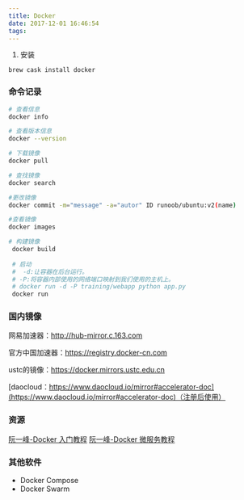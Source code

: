 ```yaml
---
title: Docker
date: 2017-12-01 16:46:54
tags:
---
```


1. 安装

```
brew cask install docker
```

### 命令记录

```bash
# 查看信息
docker info

# 查看版本信息
docker --version

# 下载镜像
docker pull

# 查找镜像
docker search

#更改镜像
docker commit -m="message" -a="autor" ID runoob/ubuntu:v2(name)

#查看镜像
docker images 

# 构建镜像
 docker build
 
 # 启动
 #  -d:让容器在后台运行。
 # -P:将容器内部使用的网络端口映射到我们使用的主机上。
 # docker run -d -P training/webapp python app.py
 docker run 

```


### 国内镜像

网易加速器：http://hub-mirror.c.163.com

官方中国加速器：https://registry.docker-cn.com

ustc的镜像：https://docker.mirrors.ustc.edu.cn

[daocloud：https://www.daocloud.io/mirror#accelerator-doc](https://www.daocloud.io/mirror#accelerator-doc)（注册后使用）

### 资源

[阮一峰-Docker 入门教程](http://www.ruanyifeng.com/blog/2018/02/docker-tutorial.html)
[阮一峰-Docker 微服务教程](http://www.ruanyifeng.com/blog/2018/02/docker-wordpress-tutorial.html)

### 其他软件

* Docker Compose
* Docker Swarm

